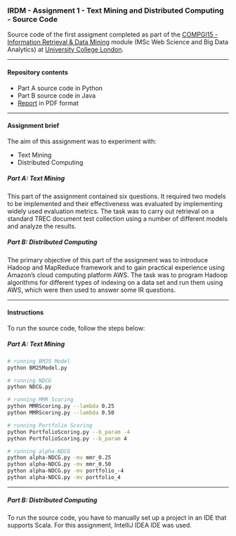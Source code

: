 ### IRDM - Assignment 1 - Text Mining and Distributed Computing - Source Code

Source code of the first assigment completed as part of the [COMPGI15 - Information Retrieval & Data Mining](http://www.cs.ucl.ac.uk/teaching_learning/syllabus/mscml/gi15_information_retrieval_data_mining/) module (MSc Web Science and Big Data Analytics) at [University College London](http://www.ucl.ac.uk/).

---

#### Repository contents

* Part A source code in Python
* Part B source code in Java
* [Report](https://github.com/SergiuTripon/irdm-text-mining-distributed-computing/blob/master/part-a-b-report/compgi15_assignment1_sergiu_tripon_report.pdf) in PDF format

---

#### Assignment brief

The aim of this assignment was to experiment with:

* Text Mining
* Distributed Computing

##### Part A: Text Mining

This part of the assignment contained six questions. It required two models to be implemented and their effectiveness was evaluated by implementing widely used evaluation metrics. The task was to carry out retrieval on a standard TREC document test collection using a number of different models and analyze the results.

##### Part B: Distributed Computing

The primary objective of this part of the assignment was to introduce Hadoop and MapReduce framework and to gain practical experience using Amazon’s cloud computing platform AWS. The task was to program Hadoop algorithms for different types of indexing on a data set and run them using AWS, which were then used to answer some IR questions.

---

#### Instructions

To run the source code, follow the steps below:

##### Part A: Text Mining

```bash
# running BM25 Model
python BM25Model.py

# running NDCG
python NDCG.py

# running MMR Scoring
python MMRScoring.py --lambda 0.25
python MMRScoring.py --lambda 0.50

# running Portfolio Scoring
python PortfolioScoring.py --b_param -4
python PortfolioScoring.py --b_param 4

# running alpha-NDCG
python alpha-NDCG.py -mv mmr_0.25
python alpha-NDCG.py -mv mmr_0.50
python alpha-NDCG.py -mv portfolio_-4
python alpha-NDCG.py -mv portfolio_4

```

---

##### Part B: Distributed Computing

To run the source code, you have to manually set up a project in an IDE that supports Scala. For this assignment, IntelliJ IDEA IDE was used.
